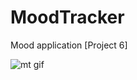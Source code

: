 # MoodTracker
Mood application [Project 6]

![mt gif](https://user-images.githubusercontent.com/37590695/50734655-5cc06e80-11a2-11e9-950e-d7e0fed37586.gif)
